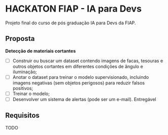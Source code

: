 # HACKATON FIAP - IA para Devs

Projeto final do curso de pós graduação IA para Devs da FIAP.

## Proposta

**Detecção de materiais cortantes**

- [ ]  Construir ou buscar um dataset contendo imagens de facas, tesouras e
outros objetos cortantes em diferentes condições de ângulo e
iluminação;
- [ ] Anotar o dataset para treinar o modelo supervisionado, incluindo
imagens negativas (sem objetos perigosos) para reduzir falsos positivos;
- [ ] Treinar o modelo;
- [ ] Desenvolver um sistema de alertas (pode ser um e-mail).
Entregável

## Requisitos

TODO
